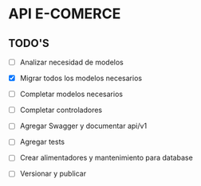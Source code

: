 # API E-COMERCE

## TODO'S

- [ ] Analizar necesidad de modelos

- [x] Migrar todos los modelos necesarios

- [ ] Completar modelos necesarios

- [ ] Completar controladores

- [ ] Agregar Swagger y documentar api/v1

- [ ] Agregar tests

- [ ] Crear alimentadores y mantenimiento para database

- [ ] Versionar y publicar


